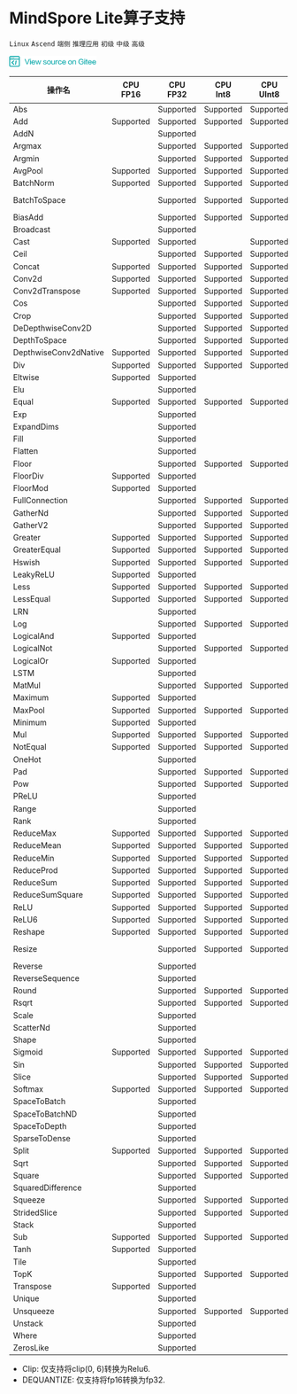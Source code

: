 ﻿# MindSpore Lite算子支持

`Linux` `Ascend` `端侧` `推理应用` `初级` `中级` `高级`

<a href="https://gitee.com/mindspore/docs/blob/r1.0/lite/docs/note/source_zh_cn/operator_list_lite.md" target="_blank"><img src="./_static/logo_source.png"></a>

| 操作名                   | CPU<br/>FP16 | CPU<br/>FP32 | CPU<br/>Int8 | CPU<br/>UInt8 | GPU<br/>FP16 | GPU<br/>FP32 | 支持的Tensorflow<br/>Lite算子 | 支持的Caffe<br/>Lite算子 | 支持的Onnx<br/>Lite算子 |
|-----------------------|----------|----------|----------|-----------|----------|-------------------|----------|----------|---------|
| Abs                   |          | Supported        | Supported        | Supported         | Supported        | Supported        | Abs        |               | Abs                |
| Add                   | Supported        | Supported        | Supported        | Supported         | Supported        | Supported        | Add        |               | Add                |
| AddN                  |          | Supported        |          |           |          |          | AddN       |               |                    |
| Argmax                |          | Supported        | Supported        | Supported         |          |          | Argmax     | ArgMax        | ArgMax             |
| Argmin                |          | Supported        | Supported        | Supported         |          |          | Argmin     |               |                    |
| AvgPool               | Supported        | Supported        | Supported        | Supported         | Supported        | Supported        | MeanPooling| Pooling       | AveragePool        |
| BatchNorm             | Supported        | Supported        | Supported        | Supported         | Supported        | Supported        |            | BatchNorm     | BatchNormalization |
| BatchToSpace          |          | Supported        | Supported        | Supported         |          |          | BatchToSpace, BatchToSpaceND |  |               |
| BiasAdd               |          | Supported        | Supported        | Supported         | Supported        | Supported         |           |                | BiasAdd            |
| Broadcast             |          | Supported        |          |           |          |          | BroadcastTo |               | Expand             |
| Cast                  | Supported        | Supported        |          | Supported         | Supported        | Supported        | Cast, DEQUANTIZE*  |        | Cast               |
| Ceil                  |          | Supported        | Supported        | Supported         | Supported        | Supported        | Ceil        |               | Ceil               |
| Concat                | Supported        | Supported        | Supported        | Supported         | Supported        | Supported        | Concat      | Concat        | Concat             |
| Conv2d                | Supported        | Supported        | Supported        | Supported         | Supported        | Supported        | Conv2D      | Convolution   | Conv               |
| Conv2dTranspose       | Supported        | Supported        | Supported        | Supported         | Supported        | Supported        | DeConv2D    | Deconvolution | ConvTranspose      |
| Cos                   |          | Supported        | Supported        | Supported         | Supported        | Supported        | Cos         |               | Cos                |
| Crop                  |          | Supported        | Supported        | Supported         |          |          |             |  Crop         |                    |
| DeDepthwiseConv2D     |          | Supported        | Supported        | Supported         |          |          |             |  Deconvolution| ConvTranspose      |
| DepthToSpace          |          | Supported        | Supported        | Supported         |          |          | DepthToSpace|               | DepthToSpace       |
| DepthwiseConv2dNative | Supported        | Supported        | Supported        | Supported         | Supported        | Supported        | DepthwiseConv2D | Convolution   | Convolution    |
| Div                   | Supported        | Supported        | Supported        | Supported         | Supported        | Supported        | Div, RealDiv         |               | Div                |
| Eltwise               | Supported        | Supported        |          |           |          |          |             |  Eltwise      |                    |
| Elu                   |          | Supported        |          |           |          |          |  Elu        |               | Elu                |
| Equal                 | Supported        | Supported        | Supported        | Supported         |          |          | Equal       |               | Equal              |
| Exp                   |          | Supported        |          |           | Supported        | Supported        | Exp         |               | Exp                |
| ExpandDims            |          | Supported        |          |           |          |          |             |               |                    |
| Fill                  |          | Supported        |          |           |          |          | Fill        |               |                    |
| Flatten               |          | Supported        |          |           |          |          |             | Flatten       |                    |
| Floor                 |          | Supported        | Supported        | Supported         | Supported        | Supported        | flOOR       |               | Floor              |
| FloorDiv              | Supported        | Supported        |          |           |          |          | FloorDiv    |               |                    |
| FloorMod              | Supported        | Supported        |          |           |          |          | FloorMod    |               |                    |
| FullConnection        |          | Supported        | Supported        | Supported         | Supported        | Supported        | FullyConnected  | InnerProduct  |                |
| GatherNd              |          | Supported        | Supported        | Supported         |          |          | GatherND    |               |                    |
| GatherV2              |          | Supported        | Supported        | Supported         |          |          | Gather      |               | Gather             |
| Greater               | Supported        | Supported        | Supported        | Supported         |          |          | Greater     |               | Greater            |
| GreaterEqual          | Supported        | Supported        | Supported        | Supported         |          |          | GreaterEqual|               |                    |
| Hswish                | Supported        | Supported        | Supported        | Supported         |          |          | HardSwish   |               |                    |
| LeakyReLU             | Supported        | Supported        |          |           | Supported        | Supported        | LeakyRelu   |               | LeakyRelu          |
| Less                  | Supported        | Supported        | Supported        | Supported         |          |          | Less        |               | Less               |
| LessEqual             | Supported        | Supported        | Supported        | Supported         |          |          | LessEqual   |               |                    |
| LRN     |          | Supported        |          |           |          |          | LocalResponseNorm  |        | Lrn                |
| Log                   |          | Supported        | Supported        | Supported         | Supported        | Supported        | Log         |               | Log                |
| LogicalAnd            | Supported        | Supported        |          |           |          |          | LogicalAnd  |               |                    |
| LogicalNot            |          | Supported        | Supported        | Supported         | Supported        | Supported        | LogicalNot  |               |                    |
| LogicalOr             | Supported        | Supported        |          |           |          |          | LogicalOr   |               |                    |
| LSTM                  |          | Supported        |          |           |          |          |             |               |                    |
| MatMul                |          | Supported        | Supported        | Supported         | Supported        | Supported        |             |               | MatMul             |
| Maximum               | Supported        | Supported        |          |           |          |          | Maximum     |               | Max                |
| MaxPool               | Supported        | Supported        | Supported        | Supported         | Supported        | Supported        | MaxPooling  | Pooling       | MaxPool            |
| Minimum               | Supported        | Supported        |          |           |          |          | Minimum     |               | Min                |
| Mul                   | Supported        | Supported        | Supported        | Supported         | Supported        | Supported        | Mul         |               | Mul                |
| NotEqual              | Supported        | Supported        | Supported        | Supported         |          |          | NotEqual    |               |                    |
| OneHot                |          | Supported        |          |           |          |          | OneHot      |               |                    |
| Pad                   |          | Supported        | Supported        | Supported         |          |          | Pad         |               | Pad                |
| Pow                   |          | Supported        | Supported        | Supported         |          |         | Pow          | Power         | Power              |
| PReLU                 |          | Supported        |          |           | Supported        | Supported        |        | PReLU         |              |
| Range                 |          | Supported        |          |           |          |          | Range       |               |                    |
| Rank                  |          | Supported        |          |           |          |          | Rank        |               |                    |
| ReduceMax             | Supported        | Supported        | Supported        | Supported         |          |          | ReduceMax   |               | ReduceMax          |
| ReduceMean            | Supported        | Supported        | Supported        | Supported         |          |          | Mean        |               | ReduceMean         |
| ReduceMin             | Supported        | Supported        | Supported        | Supported         |          |          | ReduceMin   |               | ReduceMin          |
| ReduceProd            | Supported        | Supported        | Supported        | Supported         |          |          | ReduceProd  |               |                    |
| ReduceSum             | Supported        | Supported        | Supported        | Supported         |          |          | Sum         |               | ReduceSum          |
| ReduceSumSquare       | Supported        | Supported        | Supported        | Supported         |          |          |             |               |                    |
| ReLU                  | Supported        | Supported        | Supported        | Supported         | Supported        | Supported        | Relu        | ReLU          | Relu               |
| ReLU6                 | Supported        | Supported        | Supported        | Supported         | Supported        | Supported        | Relu6       | ReLU6         | Clip*              |
| Reshape               | Supported        | Supported        | Supported        | Supported         | Supported        | Supported        | Reshape     | Reshape       | Reshape,Flatten    |
| Resize                |          | Supported        | Supported        | Supported         |          |          | ResizeBilinear, NearestNeighbor | Interp        |                    |
| Reverse               |          | Supported        |          |           |          |          | reverse     |               |                    |
| ReverseSequence       |          | Supported        |          |           |          |          | ReverseSequence  |          |                    |
| Round                 |          | Supported        | Supported        | Supported         | Supported        | Supported        | Round       |               |                    |
| Rsqrt                 |          | Supported        | Supported        | Supported         | Supported        | Supported        | Rsqrt       |               |                    |
| Scale                 |          | Supported        |          |           | Supported        | Supported        |             |  Scale        |                    |
| ScatterNd             |          | Supported        |          |           |          |          | ScatterNd   |               |                    |
| Shape                 |          | Supported        |          |          |          |          | Shape       |               | Shape              |
| Sigmoid               | Supported        | Supported        | Supported        | Supported         | Supported        | Supported        | Logistic    | Sigmoid       | Sigmoid            |
| Sin                   |          | Supported        | Supported        | Supported         | Supported        | Supported        | Sin         |               | Sin                |
| Slice                 |          | Supported        | Supported        | Supported         | Supported        | Supported        | Slice       |               | Slice              |
| Softmax               | Supported        | Supported        | Supported        | Supported         | Supported        | Supported        | Softmax     | Softmax       | Softmax            |
| SpaceToBatch          |          | Supported        |          |           |          |          |             |               |                    |
| SpaceToBatchND        |          | Supported        |          |           |          |          | SpaceToBatchND |            |                    |
| SpaceToDepth          |          | Supported        |          |           |          |          | SpaceToDepth   |            | SpaceToDepth       |
| SparseToDense         |          | Supported        |          |           |          |          |  SpareToDense  |            |                    |
| Split                 | Supported        | Supported        | Supported        | Supported         |          |          | Split, SplitV  |            |                    |
| Sqrt                  |          | Supported        | Supported        | Supported         | Supported        | Supported        | Sqrt        |               | Sqrt               |
| Square                |          | Supported        | Supported        | Supported         | Supported        | Supported        | Square      |               |                    |
| SquaredDifference     |          | Supported        |          |           |          |          |  SquaredDifference |         |                    |
| Squeeze               |          | Supported        | Supported        | Supported         |          |          | Squeeze     |               | Squeeze            |
| StridedSlice          |          | Supported        | Supported        | Supported         |          |          | StridedSlice|               |                    |
| Stack                 |          | Supported        |          |           |          |          | Stack       |               |                    |
| Sub                   | Supported        | Supported        | Supported        | Supported         | Supported        | Supported        | Sub         |               |  Sub               |
| Tanh                  | Supported        | Supported        |          |           | Supported        | Supported        | Tanh        | TanH          |                    |
| Tile                  |          | Supported        |          |           |          |          | Tile        |               | Tile               |
| TopK                  |          | Supported        | Supported        | Supported         |          |          | TopKV2      |               |                    |
| Transpose             | Supported        | Supported        |          |           | Supported        | Supported        | Transpose   | Permute       | Transpose          |
| Unique                |          | Supported        |          |           |          |          | Unique      |               |                    |
| Unsqueeze             |          | Supported        | Supported        | Supported         |          |          |             |               | Unsqueeze          |
| Unstack               |          | Supported        |          |           |          |          | Unstack     |               |                    |
| Where                 |          | Supported        |          |           |          |          |  Where      |               |                    |
| ZerosLike             |          | Supported        |          |           |          |          | ZerosLike   |               |               |             

* Clip: 仅支持将clip(0, 6)转换为Relu6.
* DEQUANTIZE: 仅支持将fp16转换为fp32.
